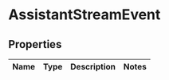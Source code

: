 # AssistantStreamEvent

## Properties
Name | Type | Description | Notes
------------ | ------------- | ------------- | -------------
